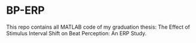 # BP-ERP
This repo contains all MATLAB code of my graduation thesis: The Effect of Stimulus Interval Shift on Beat Perception: An ERP Study.
